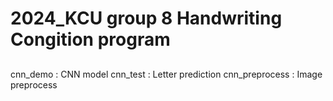 # 2024_KCU group 8 Handwriting Congition program
## 
 cnn_demo : CNN model
 cnn_test : Letter prediction
 cnn_preprocess : Image preprocess
